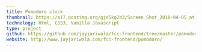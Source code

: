 ```yaml
---
title: Pomodoro clock
thumbnail: https://s17.postimg.org/gjd5kg2b3/Screen_Shot_2018-04-05_at_6.25.24_PM.png
technology: Html, CSS3, Vanilla Javascript
type: project
github: https://github.com/jayjariwala/fcc-frontend/tree/master/pomodoro
website: http://www.jayjariwala.com/fcc-frontend/pomodoro/
---
```


